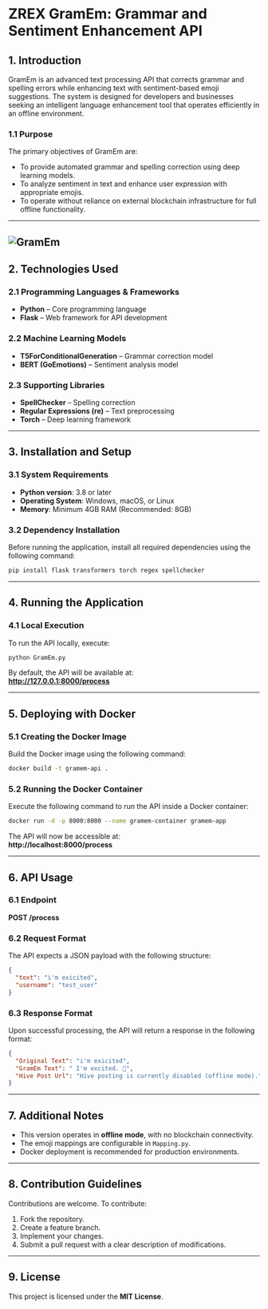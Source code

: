 # ZREX GramEm: Grammar and Sentiment Enhancement API

## **1. Introduction**  
GramEm is an advanced text processing API that corrects grammar and spelling errors while enhancing text with sentiment-based emoji suggestions. The system is designed for developers and businesses seeking an intelligent language enhancement tool that operates efficiently in an offline environment.

### **1.1 Purpose**  
The primary objectives of GramEm are:  
- To provide automated grammar and spelling correction using deep learning models.  
- To analyze sentiment in text and enhance user expression with appropriate emojis.  
- To operate without reliance on external blockchain infrastructure for full offline functionality.  

---
![GramEm](https://github.com/user-attachments/assets/881aab86-5379-424b-8d26-57bea44cad04)
---
## **2. Technologies Used**  

### **2.1 Programming Languages & Frameworks**  
- **Python** – Core programming language  
- **Flask** – Web framework for API development  

### **2.2 Machine Learning Models**  
- **T5ForConditionalGeneration** – Grammar correction model  
- **BERT (GoEmotions)** – Sentiment analysis model  

### **2.3 Supporting Libraries**  
- **SpellChecker** – Spelling correction  
- **Regular Expressions (re)** – Text preprocessing  
- **Torch** – Deep learning framework  

---

## **3. Installation and Setup**  

### **3.1 System Requirements**  
- **Python version**: 3.8 or later  
- **Operating System**: Windows, macOS, or Linux  
- **Memory**: Minimum 4GB RAM (Recommended: 8GB)  

### **3.2 Dependency Installation**  
Before running the application, install all required dependencies using the following command:

```bash
pip install flask transformers torch regex spellchecker
```

---

## **4. Running the Application**  

### **4.1 Local Execution**  
To run the API locally, execute:

```bash
python GramEm.py
```

By default, the API will be available at:  
**http://127.0.0.1:8000/process**

---

## **5. Deploying with Docker**  

### **5.1 Creating the Docker Image**  

Build the Docker image using the following command:

```bash
docker build -t gramem-api .
```

### **5.2 Running the Docker Container**  
Execute the following command to run the API inside a Docker container:

```bash
docker run -d -p 8000:8000 --name gramem-container gramem-app
```

The API will now be accessible at:  
**http://localhost:8000/process**

---

## **6. API Usage**  

### **6.1 Endpoint**  
**POST /process**  

### **6.2 Request Format**  
The API expects a JSON payload with the following structure:

```json
{
  "text": "i'm exicited",
  "username": "test_user"
}
```

### **6.3 Response Format**  
Upon successful processing, the API will return a response in the following format:

```json
{
  "Original Text": "i'm exicited",
  "GramEm Text": " I'm excited. 🤩",
  "Hive Post Url": "Hive posting is currently disabled (offline mode)."
}
```

---

## **7. Additional Notes**  
- This version operates in **offline mode**, with no blockchain connectivity.  
- The emoji mappings are configurable in `Mapping.py`.  
- Docker deployment is recommended for production environments.  

---

## **8. Contribution Guidelines**  
Contributions are welcome. To contribute:  
1. Fork the repository.  
2. Create a feature branch.  
3. Implement your changes.  
4. Submit a pull request with a clear description of modifications.  

---

## **9. License**  
This project is licensed under the **MIT License**.  

